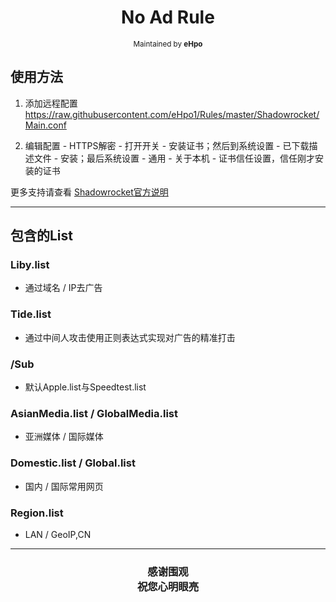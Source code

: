 <h1 align="center">
No Ad Rule
</h1>
<p align="center">
<sup>
Maintained by <b>eHpo</b>
</sup>
</p>



## 使用方法

1. 添加远程配置
	 <https://raw.githubusercontent.com/eHpo1/Rules/master/Shadowrocket/Main.conf>

2. 编辑配置 - HTTPS解密 - 打开开关 - 安装证书；然后到系统设置 - 已下载描述文件 - 安装；最后系统设置 - 通用 - 关于本机 - 证书信任设置，信任刚才安装的证书

更多支持请查看 [Shadowrocket官方说明](https://github.com/Shadowrocket)


-------


## 包含的List

### Liby.list
* 通过域名 / IP去广告

### Tide.list
* 通过中间人攻击使用正则表达式实现对广告的精准打击

### /Sub
* 默认Apple.list与Speedtest.list

### AsianMedia.list / GlobalMedia.list
* 亚洲媒体 / 国际媒体

### Domestic.list / Global.list
* 国内 / 国际常用网页

### Region.list
* LAN / GeoIP,CN


-------



<h3 align="center">
<p>感谢围观
<br>祝您心明眼亮</b>
</p>
</h3>
